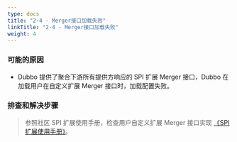 ```yaml
---
type: docs
title: "2-4 - Merger接口加载失败"
linkTitle: "2-4 - Merger接口加载失败"
weight: 4
---
```


### 可能的原因

* Dubbo 提供了聚合下游所有提供方响应的 SPI 扩展 Merger 接口，Dubbo 在加载用户在自定义扩展 Merger 接口时，加载配置失败。

### 排查和解决步骤
> 参照社区 SPI 扩展使用手册，检查用户自定义扩展 Merger 接口实现 [《SPI 扩展使用手册》](https://dubbo.apache.org/zh/docs3-v2/java-sdk/reference-manual/spi/)。



